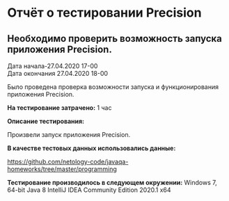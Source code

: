 # Отчёт о тестировании Precision
## Необходимо проверить возможность запуска приложения Precision.

Дата начала-27.04.2020 17-00  
Дата окончания 27.04.2020 18-00 

Было проведена проверка возможности запуска и функционирования приложения Precision.

**На тестирование затрачено:** 1 час

**Описание тестирования:**

Произвели запуск приложения Precision.

**В качестве тестовых данных использовались данные:**

https://github.com/netology-code/javaqa-homeworks/tree/master/programming

**Тестирование производилось в следующем окружении:**
Windows 7, 64-bit
Java 8
IntelliJ IDEA Community Edition 2020.1 x64